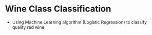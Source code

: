 # Wine Class Classification
- Using Machine Learning algorithm (Logistic Regression) to classify quality red wine 
